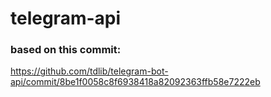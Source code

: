 # telegram-api

### based on this commit:

https://github.com/tdlib/telegram-bot-api/commit/8be1f0058c8f6938418a82092363ffb58e7222eb
